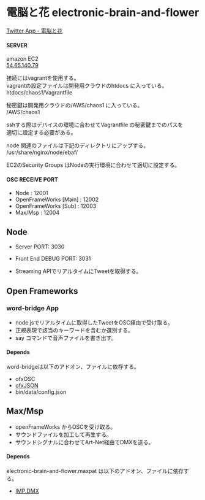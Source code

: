 # 電脳と花 electronic-brain-and-flower

[Twitter App - 電脳と花](https://apps.twitter.com/app/8181167 "Twitter App")


#### SERVER
amazon EC2  
[54.65.140.79](http://54.65.140.79)  


接続にはvagrantを使用する。  
vagrantの設定ファイルは開発用クラウドのhtdocs に入っている。  
htdocs/chaos1/Vagrantfile


秘密鍵は開発用クラウドの/AWS/chaos1 に入っている。  
/AWS/chaos1


sshする際はデバイスの環境に合わせてVagrantfile の秘密鍵までのパスを  
適切に設定する必要がある。


node 関連のファイルは下記のディレクトリにアップする。  
/usr/share/nginx/node/ebaf/


EC2のSecurity Groups はNodeの実行環境に合わせて適切に設定する。


#### OSC RECEIVE PORT
- Node                  : 12001
- OpenFrameWorks [Main] : 12002
- OpenFrameWorks [Sub]  : 12003
- Max/Msp               : 12004


## Node
- Server PORT: 3030
- Front End DEBUG PORT: 3031

- Streaming APIでリアルタイムにTweetを取得する。


## Open Frameworks


### word-bridge App

- node.jsでリアルタイムに取得したTweetをOSC経由で受け取る。
- 正規表現で該当のキーワードを含むか選別する。
- say コマンドで音声ファイルを書き出す。


#### Depends
word-bridgeは以下のアドオン、ファイルに依存する。

- ofxOSC
- [ofxJSON](https://github.com/jefftimesten/ofxJSON "ofxJSON")
- bin/data/config.json


## Max/Msp
- openFrameWorks からOSCを受け取る。
- サウンドファイルを加工して再生する。
- サウンドシグナルに合わせてArt-Net経由でDMXを送る。

#### Depends
electronic-brain-and-flower.maxpat は以下のアドオン、ファイルに依存する。

- [IMP.DMX](http://www.theimpersonalstereo.com/software/imp-dmx/ "IMP.DMX")
